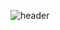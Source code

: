 <!--
**Heosg/Heosg** is a ✨ _special_ ✨ repository because its `README.md` (this file) appears on your GitHub profile.

Here are some ideas to get you started:

- 🔭 I’m currently working on ...
- 🌱 I’m currently learning ...
- 👯 I’m looking to collaborate on ...
- 🤔 I’m looking for help with ...
- 💬 Ask me about ...
- 📫 How to reach me: ...
- 😄 Pronouns: ...
- ⚡ Fun fact: ...
-->
![header](https://capsule-render.vercel.app/api?type=waving&color=D8C8B2&height=200&section=footer&text=Heo%20Github%20Profile&fontSize=60&fontAlignY=80&desc=HELLO%20&descSize=13&descAlign=20&descAlignY=20&animation=twinkling)


